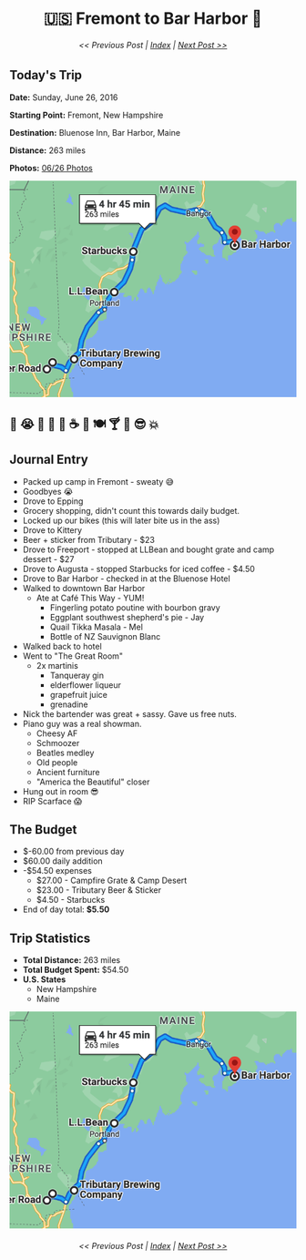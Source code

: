 <h1 align="center">🇺🇸 Fremont to Bar Harbor 🦞</h1>

<h6 align="center"><< Previous Post | <a href="https://jay-d.me/2016RT">Index</a> | <a href="https://jay-d.me/2016RT-06-27">Next Post >></a></h6>

## Today's Trip

**Date:** Sunday, June 26, 2016

**Starting Point:** Fremont, New Hampshire

**Destination:** Bluenose Inn, Bar Harbor, Maine

**Distance:** 263 miles

**Photos:** [06/26 Photos](https://jay-d.me/2016RT-06-26-photos)

![map from Fremont to Bar Harbor](../maps/day/06-26.png "day map")

## 🥵 😭 🚙 🛒 🍺 ☕ 🏨 🍽 🍸 🎹 😎 💥

## Journal Entry

* Packed up camp in Fremont - sweaty 😅
* Goodbyes 😭
* Drove to Epping
* Grocery shopping, didn't count this towards daily budget.
* Locked up our bikes (this will later bite us in the ass)
* Drove to Kittery
* Beer + sticker from Tributary - $23
* Drove to Freeport - stopped at LLBean and bought grate and camp dessert - $27
* Drove to Augusta - stopped Starbucks for iced coffee - $4.50
* Drove to Bar Harbor - checked in at the Bluenose Hotel
* Walked to downtown Bar Harbor
  * Ate at Café This Way - YUM!
    * Fingerling potato poutine with bourbon gravy
    * Eggplant southwest shepherd's pie - Jay
    * Quail Tikka Masala - Mel
    * Bottle of NZ Sauvignon Blanc
* Walked back to hotel
* Went to "The Great Room"
  * 2x martinis
    * Tanqueray gin
    * elderflower liqueur
    * grapefruit juice
    * grenadine
* Nick the bartender was great + sassy. Gave us free nuts.
* Piano guy was a real showman.
  * Cheesy AF
  * Schmoozer
  * Beatles medley
  * Old people
  * Ancient furniture
  * "America the Beautiful" closer
* Hung out in room 😎
* RIP Scarface 😱

## The Budget

* $-60.00 from previous day
* $60.00 daily addition
* -$54.50 expenses
  * $27.00 - Campfire Grate & Camp Desert
  * $23.00 - Tributary Beer & Sticker
  * $4.50 - Starbucks
* End of day total: **$5.50**

## Trip Statistics

* **Total Distance:** 263 miles
* **Total Budget Spent:** $54.50
* **U.S. States**
  * New Hampshire
  * Maine

![total trip from fremont to bar harbor](../maps/total/06-26-total.png "total trip map")

<h6 align="center"><< Previous Post | <a href="https://jay-d.me/2016RT">Index</a> | <a href="https://jay-d.me/2016RT-06-27">Next Post >></a></h6>
